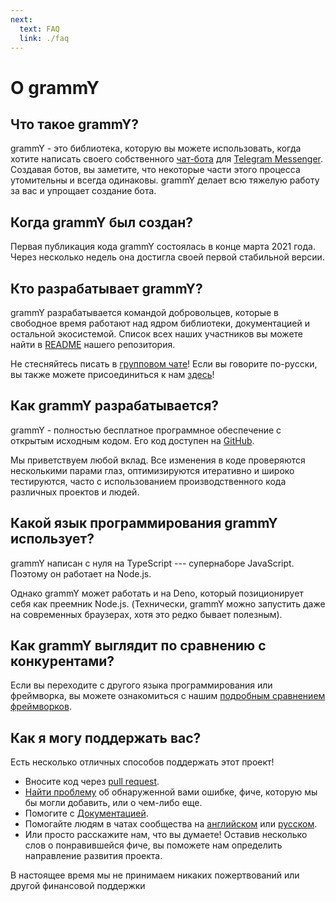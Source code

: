 ```yaml
---
next:
  text: FAQ
  link: ./faq
---
```


# О grammY

## Что такое grammY?

grammY - это библиотека, которую вы можете использовать, когда хотите написать своего собственного [чат-бота](https://core.telegram.org/bots) для [Telegram Messenger](https://telegram.org).
Создавая ботов, вы заметите, что некоторые части этого процесса утомительны и всегда одинаковы.
grammY делает всю тяжелую работу за вас и упрощает создание бота.

## Когда grammY был создан?

Первая публикация кода grammY состоялась в конце марта 2021 года.
Через несколько недель она достигла своей первой стабильной версии.

## Кто разрабатывает grammY?

grammY разрабатывается командой добровольцев, которые в свободное время работают над ядром библиотеки, документацией и остальной экосистемой.
Список всех наших участников вы можете найти в [README](https://github.com/grammyjs/grammY#contributors-) нашего репозитория.

Не стесняйтесь писать в [групповом чате](https://t.me/grammyjs)!
Если вы говорите по-русски, вы также можете присоединиться к нам [здесь](https://t.me/grammyjs_ru)!

## Как grammY разрабатывается?

grammY - полностью бесплатное программное обеспечение с открытым исходным кодом.
Его код доступен на [GitHub](https://github.com/grammyjs/grammY).

Мы приветствуем любой вклад.
Все изменения в коде проверяются несколькими парами глаз, оптимизируются итеративно и широко тестируются, часто с использованием производственного кода различных проектов и людей.

## Какой язык программирования grammY использует?

grammY написан с нуля на TypeScript --- супернаборе JavaScript.
Поэтому он работает на Node.js.

Однако grammY может работать и на Deno, который позиционирует себя как преемник Node.js.
(Технически, grammY можно запустить даже на современных браузерах, хотя это редко бывает полезным).

## Как grammY выглядит по сравнению с конкурентами?

Если вы переходите с другого языка программирования или фреймворка, вы можете ознакомиться с нашим [подробным сравнением фреймворков](./comparison).

## Как я могу поддержать вас?

Есть несколько отличных способов поддержать этот проект!

- Вносите код через [pull request](https://github.com/grammyjs/grammY/pulls).
- [Найти проблему](https://github.com/grammyjs/grammY/issues/new) об обнаруженной вами ошибке, фиче, которую мы бы могли добавить, или о чем-либо еще.
- Помогите с [Документацией](https://github.com/grammyjs/website).
- Помогайте людям в чатах сообщества на [английском](https://t.me/grammyjs) или [русском](https://t.me/grammyjs_ru).
- Или просто расскажите нам, что вы думаете!
  Оставив несколько слов о понравившейся фиче, вы поможете нам определить направление развития проекта.

В настоящее время мы не принимаем никаких пожертвований или другой финансовой поддержки